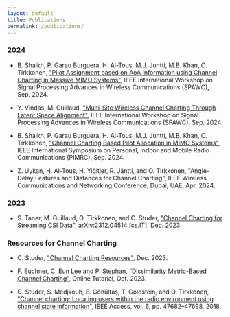 ```yaml
---
layout: default
title: Publications
permalink: /publications/
---
```


### 2024
- B. Shaikh, P. Garau Burguera, H. Al-Tous, M.J. Juntti, M.B. Khan, O. Tirkkonen, ["Pilot Assignment based on AoA Information using Channel Charting in Massive MIMO Systems"](https://research.aalto.fi/en/publications/pilot-assignment-based-on-aoa-information-using-channel-charting-), IEEE International Workshop on Signal Processing Advances in Wireless Communications (SPAWC), Sep. 2024.

- Y. Vindas, M. Guillaud, ["Multi-Site Wireless Channel Charting Through Latent Space Alignment"](https://hal.science/hal-04685466), IEEE International Workshop on Signal Processing Advances in Wireless Communications (SPAWC), Sep. 2024.

- B. Shaikh, P. Garau Burguera, H. Al-Tous, M.J. Juntti, M.B. Khan, O. Tirkkonen, ["Channel Charting Based Pilot Allocation in MIMO Systems"](https://research.aalto.fi/en/publications/channel-charting-based-pilot-allocation-in-mimo-systems), IEEE International Symposium on Personal, Indoor and Mobile Radio Communications (PIMRC), Sep. 2024.

- Z. Uykan, H. Al-Tous, H. Yiğitler, R. Jäntti, and O. Tirkkonen, "Angle-Delay Features and Distances for Channel Charting", IEEE Wireless Communications and Networking Conference, Dubai, UAE, Apr. 2024.

### 2023
- S. Taner, M. Guillaud, O. Tirkkonen, and C. Studer, ["Channel Charting for Streaming CSI Data"](https://arxiv.org/abs/2312.04514), arXiv:2312.04514 [cs.IT], Dec. 2023.

### Resources for Channel Charting
- C. Studer, ["Channel Charting Resources"](https://channelcharting.github.io), Dec. 2023.

- F. Euchner, C. Eun Lee and P. Stephan, [“Dissimilarity Metric-Based Channel Charting”](https://dichasus.inue.uni-stuttgart.de/tutorials/tutorial/dissimilarity-metric-channelcharting/), Online Tutorial, Oct. 2023.

- C. Studer, S. Medjkouh, E. Gönültaş, T. Goldstein, and O. Tirkkonen, ["Channel charting: Locating users within the radio environment using channel state information"](https://ieeexplore.ieee.org/abstract/document/8444621), IEEE Access, vol. 6, pp. 47682–47698, 2018.
